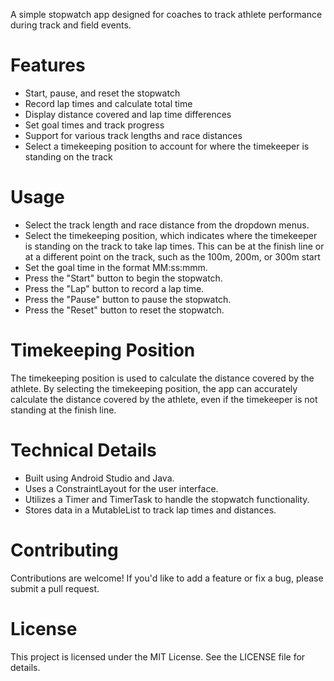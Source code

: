 A simple stopwatch app designed for coaches to track athlete performance during track and field events.

# Features
* Start, pause, and reset the stopwatch
* Record lap times and calculate total time
* Display distance covered and lap time differences
* Set goal times and track progress
* Support for various track lengths and race distances
* Select a timekeeping position to account for where the timekeeper is standing on the track

# Usage
* Select the track length and race distance from the dropdown menus.
* Select the timekeeping position, which indicates where the timekeeper is standing on the track to take lap times. This can be at the finish line or at a different point on the track, such as the 100m, 200m, or 300m start
* Set the goal time in the format MM:ss:mmm.
* Press the "Start" button to begin the stopwatch.
* Press the "Lap" button to record a lap time.
* Press the "Pause" button to pause the stopwatch.
* Press the "Reset" button to reset the stopwatch.

# Timekeeping Position
The timekeeping position is used to calculate the distance covered by the athlete. By selecting the timekeeping position, the app can accurately calculate the distance covered by the athlete, even if the timekeeper is not standing at the finish line.

# Technical Details
* Built using Android Studio and Java.
* Uses a ConstraintLayout for the user interface.
* Utilizes a Timer and TimerTask to handle the stopwatch functionality.
* Stores data in a MutableList to track lap times and distances.

# Contributing
Contributions are welcome! If you'd like to add a feature or fix a bug, please submit a pull request.

# License
This project is licensed under the MIT License. See the LICENSE file for details.
